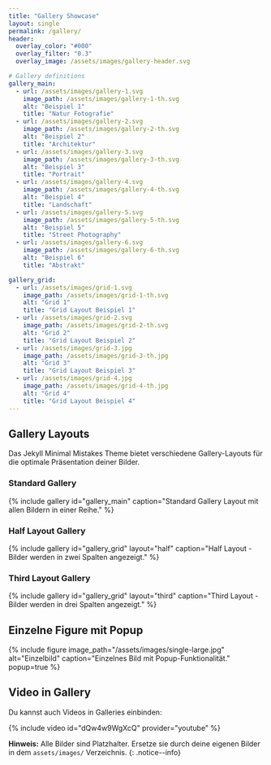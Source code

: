 ```yaml
---
title: "Gallery Showcase"
layout: single
permalink: /gallery/
header:
  overlay_color: "#000"
  overlay_filter: "0.3"
  overlay_image: /assets/images/gallery-header.svg

# Gallery definitions
gallery_main:
  - url: /assets/images/gallery-1.svg
    image_path: /assets/images/gallery-1-th.svg
    alt: "Beispiel 1"
    title: "Natur Fotografie"
  - url: /assets/images/gallery-2.svg
    image_path: /assets/images/gallery-2-th.svg
    alt: "Beispiel 2"
    title: "Architektur"
  - url: /assets/images/gallery-3.svg
    image_path: /assets/images/gallery-3-th.svg
    alt: "Beispiel 3"
    title: "Portrait"
  - url: /assets/images/gallery-4.svg
    image_path: /assets/images/gallery-4-th.svg
    alt: "Beispiel 4"
    title: "Landschaft"
  - url: /assets/images/gallery-5.svg
    image_path: /assets/images/gallery-5-th.svg
    alt: "Beispiel 5"
    title: "Street Photography"
  - url: /assets/images/gallery-6.svg
    image_path: /assets/images/gallery-6-th.svg
    alt: "Beispiel 6"
    title: "Abstrakt"

gallery_grid:
  - url: /assets/images/grid-1.svg
    image_path: /assets/images/grid-1-th.svg
    alt: "Grid 1"
    title: "Grid Layout Beispiel 1"
  - url: /assets/images/grid-2.svg
    image_path: /assets/images/grid-2-th.svg
    alt: "Grid 2"
    title: "Grid Layout Beispiel 2"
  - url: /assets/images/grid-3.jpg
    image_path: /assets/images/grid-3-th.jpg
    alt: "Grid 3"
    title: "Grid Layout Beispiel 3"
  - url: /assets/images/grid-4.jpg
    image_path: /assets/images/grid-4-th.jpg
    alt: "Grid 4"
    title: "Grid Layout Beispiel 4"
---
```


## Gallery Layouts

Das Jekyll Minimal Mistakes Theme bietet verschiedene Gallery-Layouts für die optimale Präsentation deiner Bilder.

### Standard Gallery

{% include gallery id="gallery_main" caption="Standard Gallery Layout mit allen Bildern in einer Reihe." %}

### Half Layout Gallery

{% include gallery id="gallery_grid" layout="half" caption="Half Layout - Bilder werden in zwei Spalten angezeigt." %}

### Third Layout Gallery

{% include gallery id="gallery_grid" layout="third" caption="Third Layout - Bilder werden in drei Spalten angezeigt." %}

## Einzelne Figure mit Popup

{% include figure image_path="/assets/images/single-large.jpg" alt="Einzelbild" caption="Einzelnes Bild mit Popup-Funktionalität." popup=true %}

## Video in Gallery

Du kannst auch Videos in Galleries einbinden:

{% include video id="dQw4w9WgXcQ" provider="youtube" %}

**Hinweis:** Alle Bilder sind Platzhalter. Ersetze sie durch deine eigenen Bilder in dem `assets/images/` Verzeichnis.
{: .notice--info}
